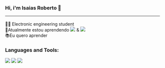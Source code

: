 ### Hi, i'm Isaias Roberto 👋 <hr>

👨‍💻 Electronic engineering student <br>
🌱Atualmente estou aprendendo <img src = "https://img.shields.io/badge/-Bootstrap-563D7C?style=flat&logo=bootstrap&logoColor=white"> & <img src = "https://img.shields.io/badge/-JavaScript-eed718?style=flat&logo=javascript&logoColor=ffffff"> <br>
📚Eu quero aprender 

<h3 align="left">Languages and Tools:</h3>

<img src = "https://img.shields.io/badge/-HTML5-E34F26?style=flat&logo=html5&logoColor=white"> 
<img src = "https://img.shields.io/badge/-CSS3 -1572B6? Style = flat & logo = css3 & logoColor = white ">
<img src = "https://img.shields.io/badge/-JavaScript-eed718?style=flat&logo=javascript&logoColor=ffffff">

<!--
**anidio/anidio** is a ✨ _special_ ✨ repository because its `README.md` (this file) appears on your GitHub profile.

Here are some ideas to get you started:

- 🔭 I’m currently working on ...
- 🌱 I’m currently learning ...
- 👯 I’m looking to collaborate on ...
- 🤔 I’m looking for help with ...
- 💬 Ask me about ...
- 📫 How to reach me: ...
- 😄 Pronouns: ...
- ⚡ Fun fact: ...
-->
